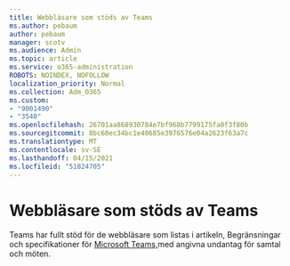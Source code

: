 ```yaml
---
title: Webbläsare som stöds av Teams
ms.author: pebaum
author: pebaum
manager: scotv
ms.audience: Admin
ms.topic: article
ms.service: o365-administration
ROBOTS: NOINDEX, NOFOLLOW
localization_priority: Normal
ms.collection: Adm_O365
ms.custom:
- "9001490"
- "3540"
ms.openlocfilehash: 26701aa868930784e7bf968b7799175fa0f3f80b
ms.sourcegitcommit: 8bc60ec34bc1e40685e3976576e04a2623f63a7c
ms.translationtype: MT
ms.contentlocale: sv-SE
ms.lasthandoff: 04/15/2021
ms.locfileid: "51824705"
---
```

# <a name="teams-supported-web-browsers"></a>Webbläsare som stöds av Teams

Teams har fullt stöd för de webbläsare som listas i artikeln, Begränsningar och specifikationer för [Microsoft Teams,](https://docs.microsoft.com/microsoftteams/limits-specifications-teams#browsers)med angivna undantag för samtal och möten.
